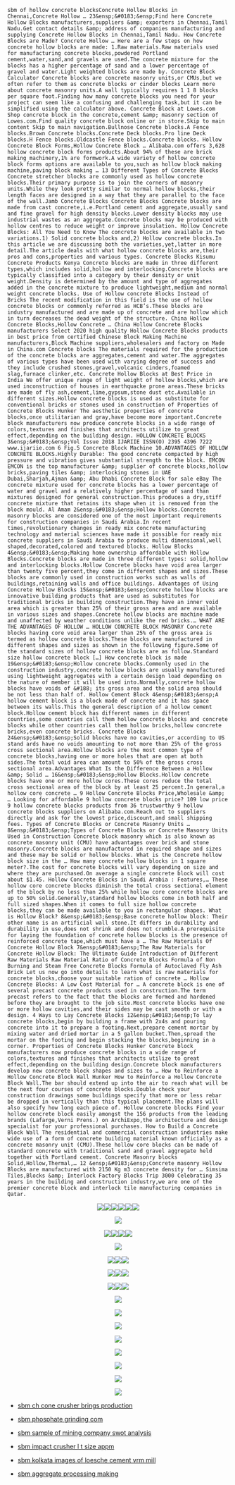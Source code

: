 
```
sbm of hollow concrete blocksConcrete Hollow Blocks in Chennai,Concrete Hollow … 23&ensp;&#0183;&ensp;Find here Concrete Hollow Blocks manufacturers,suppliers &amp; exporters in Chennai,Tamil Nadu.Get contact details &amp; address of companies manufacturing and supplying Concrete Hollow Blocks in Chennai,Tamil Nadu. How Concrete Blocks are Made? Concrete Hollow … Here are a few steps on how concrete hollow blocks are made: 1.Raw materials.Raw materials used for manufacturing concrete blocks,powdered Portland cement,water,sand,and gravels are used.The concrete mixture for the blocks has a higher percentage of sand and a lower percentage of gravel and water.Light weighted blocks are made by. Concrete Block Calculator Concrete blocks are concrete masonry units,or CMUs,but we often refer to them as concrete blocks or cinder blocks Learn more about concrete masonry units.A wall typically requires 1 1 8 blocks per square foot.Finding how many concrete blocks you need for your project can seem like a confusing and challenging task,but it can be simplified using the calculator above. Concrete Block at Lowes.com Shop concrete block in the concrete,cement &amp; masonry section of Lowes.com.Find quality concrete block online or in store.Skip to main content Skip to main navigation.Bullnose Concrete blocks.A Fence blocks.Brown Concrete blocks.Concrete Deck blocks.Pro line Deck blocks.H Fence blocks.Oldcastle Fence blocks.Concrete blocks. Hollow Concrete Block Forms,Hollow Concrete Block … Alibaba.com offers 3,628 hollow concrete block forms products.About 94% of these are brick making machinery,1% are formwork.A wide variety of hollow concrete block forms options are available to you,such as hollow block making machine,paving block making … 13 Different Types of Concrete Blocks Concrete stretcher blocks are commonly used as hollow concrete blocks.Their primary purpose is to join the corners of masonry units.While they look pretty similar to normal hollow blocks,their length faces are designed in a way that they are parallel to the face of the wall.Jamb Concrete Blocks Concrete Blocks Concrete blocks are made from cast concrete,i.e.Portland cement and aggregate,usually sand and fine gravel for high density blocks.Lower density blocks may use industrial wastes as an aggregate.Concrete blocks may be produced with hollow centres to reduce weight or improve insulation. Hollow Concrete Blocks: All You Need to Know The concrete blocks are available in two variations.1) Solid concrete blocks and,2) Hollow concrete blocks.In this article we are discussing both the varieties,yet,latter in more detail.The article deals with what hollow concrete blocks are,their pros and cons,properties and various types. Concrete Blocks Kisumu Concrete Products Kenya Concrete blocks are made in three different types,which includes solid,hollow and interlocking.Concrete blocks are typically classified into a category by their density or unit weight.Density is determined by the amount and type of aggregates added in the concrete mixture to produce lightweight,medium and normal weight concrete blocks. Use of Hollow concrete Blocks Instead of Bricks The recent modification in this field is the use of hollow concrete blocks or commonly referred as HCB’s.These blocks are industry manufactured and are made up of concrete and are hollow which in turn decreases the dead weight of the structure. China Hollow Concrete Blocks,Hollow Concrete … China Hollow Concrete Blocks manufacturers Select 2020 high quality Hollow Concrete Blocks products in best price from certified Chinese Block Making Machine manufacturers,Block Machine suppliers,wholesalers and factory on Made in China.com Concrete blocks The materials required for the production of the concrete blocks are aggregates,cement and water.The aggregates of various types have been used with varying degree of success and they include crushed stones,gravel,volcanic cinders,foamed slag,furnace clinker,etc. Concrete Hollow Blocks at Best Price in India We offer unique range of light weight of hollow blocks,which are used inconstruction of houses in earthquacke prone areas.These bricks are made of fly ash,cement,lime,gypsum,stone dust etc.Available in different sizes.Hollow concrete blocks is used as substitute for conventional bricks or stones used in construction of Properties of Concrete Blocks Hunker The aesthetic properties of concrete blocks,once utilitarian and gray,have become more important.Concrete block manufacturers now produce concrete blocks in a wide range of colors,textures and finishes that architects utilize to great effect,depending on the building design. HOLLOW CONCRETE BLOCKS 3&ensp;&#0183;&ensp;Vol Issue 2018 IJARIIE ISSN(O) 2395 4396 7222 www.ijariie.com 6 Fig.5 Concrete Block Machine 10.ADVANTAGES OF HOLLOW CONCRETE BLOCKS.Highly Durable: The good concrete compacted by high pressure and vibration gives substantial strength to the block. EMCON EMCON is the top manufacturer &amp; supplier of concrete blocks,hollow bricks,paving tiles &amp; interlocking stones in UAE Dubai,Sharjah,Ajman &amp; Abu Dhabi Concrete Block for sale eBay The concrete mixture used for concrete blocks has a lower percentage of water and gravel and a relatively higher percentage of sand than mixtures designed for general construction.This produces a dry,stiff concrete mixture that retains its shape when it is removed from the block mould. Al Amam 2&ensp;&#0183;&ensp;Hollow blocks.Concrete masonry blocks are considered one of the most important requirements for construction companies in Saudi Arabia.In recent times,revolutionary changes in ready mix concrete manufacturing technology and material sciences have made it possible for ready mix concrete suppliers in Saudi Arabia to produce multi dimensional,well shaped,decorated,colored and textured blocks. Hollow Blocks 4&ensp;&#0183;&ensp;Making home ownership affordable with Hollow Blocks.Concrete blocks are made in three different types: solid,hollow and interlocking blocks.Hollow Concrete blocks have void area larger than twenty five percent,they come in different shapes and sizes.These blocks are commonly used in construction works such as walls of buildings,retaining walls and office buildings. Advantages of Using Concrete Hollow Blocks 15&ensp;&#0183;&ensp;Concrete hollow blocks are innovative building products that are used as substitutes for traditional bricks in building construction.They have an inner void area which is greater than 25% of their gross area and are available in various sizes and shapes.Concrete hollow blocks are machine made and unaffected by weather conditions unlike the red bricks.… WHAT ARE THE ADVANTAGES OF HOLLOW … HOLLOW CONCRETE BLOCK MASONRY Concrete blocks having core void area larger than 25% of the gross area is termed as hollow concrete blocks.These blocks are manufactured in different shapes and sizes as shown in the following figure.Some of the standard sizes of hollow concrete blocks are as follow.Standard size hollow concrete block […] How concrete block is made 19&ensp;&#0183;&ensp;Hollow concrete blocks.Commonly used in the construction industry,concrete hollow blocks are usually manufactured using lightweight aggregates with a certain design load depending on the nature of member it will be used into.Normally,concrete hollow blocks have voids of &#188; its gross area and the solid area should be not less than half of. Hollow Cement Block 4&ensp;&#0183;&ensp;A hollow cement block is a block made of concrete and it has space between its walls.This the general description of a hollow cement block.Hollow cement block has different names in different countries,some countries call them hollow concrete blocks and concrete blocks while other countries call them hollow bricks,hollow concrete bricks,even concrete bricks. Concrete Blocks 24&ensp;&#0183;&ensp;Solid blocks have no cavities,or according to US stand ards have no voids amounting to not more than 25% of the gross cross sectional area.Hollow blocks are the most common type of concrete blocks,having one or more holes that are open at both sides.The total void area can amount to 50% of the gross cross sectional area.Advantages What Is the Difference Between a Hollow &amp; Solid … 16&ensp;&#0183;&ensp;Hollow Blocks.Hollow concrete blocks have one or more hollow cores.These cores reduce the total cross sectional area of the block by at least 25 percent.In general,a hollow core concrete … 9 Hollow Concrete Blocks Price,Wholesale &amp; … Looking for affordable 9 hollow concrete blocks price? 109 low price 9 hollow concrete blocks products from 36 trustworthy 9 hollow concrete blocks suppliers on Alibaba.com.Reach out to suppliers directly and ask for the lowest price,discount,and small shipping fees. Types of Concrete Blocks or Concrete Masonry Units … 8&ensp;&#0183;&ensp;Types of Concrete Blocks or Concrete Masonry Units Used in Construction Concrete block masonry which is also known as concrete masonry unit (CMU) have advantages over brick and stone masonry.Concrete blocks are manufactured in required shape and sizes and these may be solid or hollow blocks. What is the Concrete hollow block size in the … How many concrete hollow blocks in 1 square meter?.The cost for concrete blocks will vary depending on size and where they are purchased.On average a single concrete block will cost about $1.45. Hollow Concrete Blocks in Saudi Arabia : Features,… These hollow core concrete blocks diminish the total cross sectional element of the block by no less than 25% while hollow core concrete blocks are up to 50% solid.Generally,standard hollow blocks come in both half and full sized shapes.When it comes to full size hollow concrete blocks,they can be made available to you in rectangular shapes. What is Hollow Block? 8&ensp;&#0183;&ensp;Base concrete hollow block: Their other name is an artificial wall stone.It differs in durability and durability in use,does not shrink and does not crumble.A prerequisite for laying the foundation of concrete hollow blocks is the presence of reinforced concrete tape,which must have a … The Raw Materials Of Concrete Hollow Block 7&ensp;&#0183;&ensp;The Raw Materials for Concrete Hollow Block: The Ultimate Guide Introduction of Different Raw Materials Raw Material Ratio of Concrete Blocks Formula of Non Burning and Steam Free Concrete Blocks Formula of Autoclaved Fly Ash Brick Let us now go into details to learn what is raw materials for concrete blocks,choose your suitable ration of concrete … Hollow Concrete Blocks: A Low Cost Material for … A concrete block is one of several precast concrete products used in construction.The term precast refers to the fact that the blocks are formed and hardened before they are brought to the job site.Most concrete blocks have one or more hollow cavities,and their sides may be cast smooth or with a design. 4 Ways to Lay Concrete Blocks 12&ensp;&#0183;&ensp;To lay concrete blocks,begin by building a frame with 2x4s and pouring concrete into it to prepare a footing.Next,prepare cement mortar by mixing water and dried mortar in a 5 gallon bucket.Then,spread the mortar on the footing and begin stacking the blocks,beginning in a corner. Properties of Concrete Blocks Hunker Concrete block manufacturers now produce concrete blocks in a wide range of colors,textures and finishes that architects utilize to great effect,depending on the building design.Concrete block manufacturers develop new concrete block shapes and sizes to … How to Reinforce a Hollow Concrete Block Wall Hunker How to Reinforce a Hollow Concrete Block Wall.The bar should extend up into the air to reach what will be the next four courses of concrete blocks.Double check your construction drawings some buildings specify that more or less rebar be dropped in vertically than this typical placement.The plans will also specify how long each piece of. Hollow concrete blocks Find your hollow concrete block easily amongst the 156 products from the leading brands (Lafarge,Verni Prens.) on ArchiExpo,the architecture and design specialist for your professional purchases. How to Build a Concrete Block Wall The residential and commercial construction industries make wide use of a form of concrete building material known officially as a concrete masonry unit (CMU).These hollow core blocks can be made of standard concrete with traditional sand and gravel aggregate held together with Portland cement. Concrete Masonry blocks Solid,Hollow,Thermal,… 12 &ensp;&#0183;&ensp;Concrete masonry Hollow Blocks are manufactured with 2150 Kg m3 concrete density for … Simsima Tiles,Blocks &amp; Interlock Factory Blocks Trip 3000 Celebrating 35 years in the building and construction industry,we are one of the premier concrete block and interlock tile manufacturing companies in Qatar. 
```

<div align="center">
  
<a rel="nofollow" href="https://m.shibang-china.com?f=github&k=sbm+of+hollow+concrete+blocks"><img src="https://static.shibang-china.com/en/l.png"></a><img src="https://static.shibang-china.com/en/hw.png"><a rel="nofollow" href="https://m.shibang-china.com/product/?f=github&k=sbm+of+hollow+concrete+blocks"><img src="https://static.shibang-china.com/en/p.png"></a><a rel="nofollow" href="https://m.shibang-china.com/cases/?f=github&k=sbm+of+hollow+concrete+blocks"><img src="https://static.shibang-china.com/en/c.png"></a><a rel="nofollow" href="https://m.shibang-china.com/news/?f=github&k=sbm+of+hollow+concrete+blocks"><img src="https://static.shibang-china.com/en/n.png"></a><a rel="nofollow" href="https://m.shibang-china.com?f=github&k=sbm+of+hollow+concrete+blocks"><img src="https://static.shibang-china.com/en/m.png"></a>

<a rel="nofollow" href="https://m.shibang-china.com/product/?f=github&k=sbm+of+hollow+concrete+blocks"><img src="https://static.shibang-china.com/en/b.jpg"></a>
  
<a rel="nofollow" href="https://m.shibang-china.com/solution-aggregate.html?f=github&k=sbm+of+hollow+concrete+blocks"><img src="https://static.shibang-china.com/en/a.jpg"></a><a rel="nofollow" href="https://m.shibang-china.com/solution-mine.html?f=github&k=sbm+of+hollow+concrete+blocks"><img src="https://static.shibang-china.com/en/m.jpg"></a><a rel="nofollow" href="https://m.shibang-china.com/solution-mill.html?f=github&k=sbm+of+hollow+concrete+blocks"><img src="https://static.shibang-china.com/en/g.jpg"></a><a rel="nofollow" href="https://m.shibang-china.com/solution-epc.html?f=github&k=sbm+of+hollow+concrete+blocks"><img src="https://static.shibang-china.com/en/e.jpg"></a>

<a rel="nofollow" href="https://m.shibang-china.com/product/?f=github&k=sbm+of+hollow+concrete+blocks"><img src="https://static.shibang-china.com/en/a-p.png"></a>

<a rel="nofollow" href="https://m.shibang-china.com/product/crusher/c6x.html?f=github&k=sbm+of+hollow+concrete+blocks"><img src="https://static.shibang-china.com/en/j.jpg"></a><a rel="nofollow" href="https://m.shibang-china.com/product/crusher/ci5x.html?f=github&k=sbm+of+hollow+concrete+blocks"><img src="https://static.shibang-china.com/en/i.jpg"></a><a rel="nofollow" href="https://m.shibang-china.com/product/crusher/hst.html?f=github&k=sbm+of+hollow+concrete+blocks"><img src="https://static.shibang-china.com/en/c.jpg"></a>

<a rel="nofollow" href="https://m.shibang-china.com/product/mill/mtw.html?f=github&k=sbm+of+hollow+concrete+blocks"><img src="https://static.shibang-china.com/en/mtw.jpg"></a><a rel="nofollow" href="https://m.shibang-china.com/product/mill/scm.html?f=github&k=sbm+of+hollow+concrete+blocks"><img src="https://static.shibang-china.com/en/scm.jpg"></a><a rel="nofollow" href="https://m.shibang-china.com/product/mill/lm.html?f=github&k=sbm+of+hollow+concrete+blocks"><img src="https://static.shibang-china.com/en/lm.jpg"></a>

<a rel="nofollow" href="https://m.shibang-china.com/product/sand/vsi6x.html?f=github&k=sbm+of+hollow+concrete+blocks"><img src="https://static.shibang-china.com/en/6x.jpg"></a><a rel="nofollow" href="https://m.shibang-china.com/product/sand/vu.html?f=github&k=sbm+of+hollow+concrete+blocks"><img src="https://static.shibang-china.com/en/vu.jpg"></a><a rel="nofollow" href="https://m.shibang-china.com/product/mobile/klun.html?f=github&k=sbm+of+hollow+concrete+blocks"><img src="https://static.shibang-china.com/en/k.jpg"></a>

<a rel="nofollow" href="https://m.shibang-china.com/cases/?f=github&k=sbm+of+hollow+concrete+blocks"><img src="https://static.shibang-china.com/en/case.png"></a>

<a rel="nofollow" href="https://m.shibang-china.com/cases/aggregate/202.html?f=github&k=sbm+of+hollow+concrete+blocks"><img src="https://static.shibang-china.com/en/c-1.jpg"></a>

<a rel="nofollow" href="https://m.shibang-china.com/cases/aggregate/203.html?f=github&k=sbm+of+hollow+concrete+blocks"><img src="https://static.shibang-china.com/en/c-2.jpg"></a>

<a rel="nofollow" href="https://m.shibang-china.com/cases/mill/123.html?f=github&k=sbm+of+hollow+concrete+blocks"><img src="https://static.shibang-china.com/en/c-3.jpg"></a>

<a rel="nofollow" href="https://m.shibang-china.com/contact_us.html?f=github&k=sbm+of+hollow+concrete+blocks"><img src="https://static.shibang-china.com/en/contact.png"></a>

<a rel="nofollow" href="https://swt.shibang-china.com/?f=github&k=sbm+of+hollow+concrete+blocks"><img src="https://static.shibang-china.com/en/chat.png"></a>

<a rel="nofollow" href="https://whatsapp.shibangsoft.com/WhatsApp.php?f=github&k=sbm+of+hollow+concrete+blocks"><img src="https://static.shibang-china.com/en/whatsapp.png"></a>

<a rel="nofollow" href="https://m.shibang-china.com/?f=github&k=sbm+of+hollow+concrete+blocks"><img src="https://static.shibang-china.com/en/website.png"></a>

</div>


* [sbm ch cone crusher brings production](sbm%20ch%20cone%20crusher%20brings%20production.md)

* [sbm phosphate grinding com](sbm%20phosphate%20grinding%20com.md)

* [sbm sample of mining company swot analysis](sbm%20sample%20of%20mining%20company%20swot%20analysis.md)

* [sbm impact crusher l t size appm](sbm%20impact%20crusher%20l%20t%20size%20appm.md)

* [sbm kolkata images of loesche cement vrm mill](sbm%20kolkata%20images%20of%20loesche%20cement%20vrm%20mill.md)

* [sbm aggregate processing making](sbm%20aggregate%20processing%20making.md)